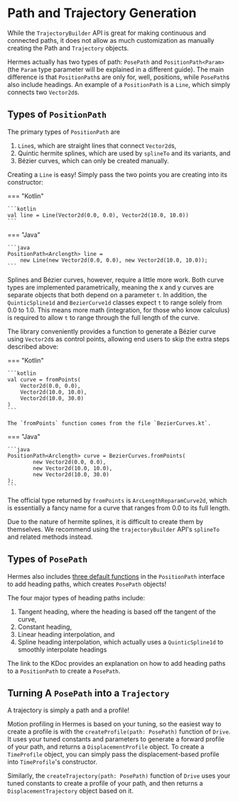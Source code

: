 # Path and Trajectory Generation

While the `TrajectoryBuilder` API is great for making continuous and connected paths, 
it does not allow as much customization as manually creating the Path
and `Trajectory` objects.

Hermes actually has two types of path: `PosePath` and `PositionPath<Param>`
(the `Param` type parameter will be explained in a different guide).
The main difference is that `PositionPath`s are only for, well,
positions, while `PosePath`s also include headings. 
An example of a `PositionPath` is a `Line`, 
which simply connects two `Vector2d`s.

## Types of `PositionPath`

The primary types of `PositionPath` are
1. `Line`s, which are straight lines that connect `Vector2d`s,
2. Quintic hermite splines, which are used by `splineTo` and its variants, and
3. Bézier curves, which can only be created manually.

Creating a `Line` is easy! 
Simply pass the two points you are creating into its constructor:

=== "Kotlin"

    ```kotlin 
    val line = Line(Vector2d(0.0, 0.0), Vector2d(10.0, 10.0))
    ```

=== "Java"

    ```java
    PositionPath<Arclength> line = 
        new Line(new Vector2d(0.0, 0.0), new Vector2d(10.0, 10.0));
    ```

Splines and Bézier curves, however, require a little more work.
Both curve types are implemented parametrically, 
meaning the x and y curves are separate objects that both depend on a parameter `t`.
In addition, the `QuinticSpline1d` and `BezierCurve1d` classes
expect `t` to range solely from 0.0 to 1.0.
This means more math (integration, for those who know calculus) 
is required to allow `t` to range through the full length of the curve.

The library conveniently provides a function to generate a Bézier curve 
using `Vector2d`s as control points, 
allowing end users to skip the extra steps described above:

=== "Kotlin"

    ```kotlin 
    val curve = fromPoints(
        Vector2d(0.0, 0.0),
        Vector2d(10.0, 10.0),
        Vector2d(10.0, 30.0)
    )
    ```

    The `fromPoints` function comes from the file `BezierCurves.kt`.

=== "Java"

    ```java
    PositionPath<Arclength> curve = BezierCurves.fromPoints(
            new Vector2d(0.0, 0.0),
            new Vector2d(10.0, 10.0),
            new Vector2d(10.0, 30.0)
    );
    ```

The official type returned by `fromPoints` is `ArcLengthReparamCurve2d`,
which is essentially a fancy name for a curve that ranges from 0.0 to its full length.

Due to the nature of hermite splines, 
it is difficult to create them by themselves.
We recommend using the `trajectoryBuilder` API's
`splineTo` and related methods instead.

## Types of `PosePath`

Hermes also includes [three default functions](http://rr.zharel.me/core/com.acmerobotics.roadrunner.paths/-position-path/index.html#1182961430%2FFunctions%2F-431355489)
in the `PositionPath` interface to add heading paths,
which creates `PosePath` objects!

The four major types of heading paths include:
1. Tangent heading, where the heading is based off the tangent of the curve,
2. Constant heading,
3. Linear heading interpolation, and
4. Spline heading interpolation, which actually uses a `QuinticSpline1d` to smoothly interpolate headings

The link to the KDoc provides an explanation on how to add heading paths 
to a `PositionPath` to create a `PosePath`.

## Turning A `PosePath` into a `Trajectory`

A trajectory is simply a path and a profile!

Motion profiling in Hermes is based on your tuning,
so the easiest way to create a profile is with the `createProfile(path: PosePath)` 
function of `Drive`. 
It uses your tuned constants and parameters to generate a forward profile of your path,
and returns a `DisplacementProfile` object.
To create a `TimeProfile` object, you can simply pass the displacement-based profile
into `TimeProfile`'s constructor.

Similarly, the `createTrajectory(path: PosePath)` function of `Drive` uses your
tuned constants to create a profile of your path, and then returns a `DisplacementTrajectory` object based on it.

